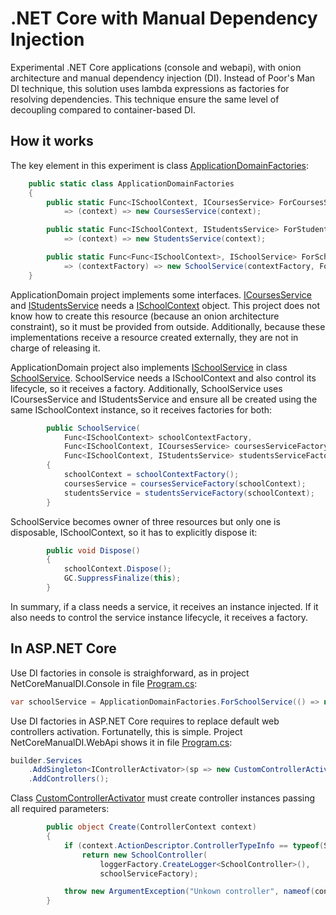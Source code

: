 # .NET Core with Manual Dependency Injection
Experimental .NET Core applications (console and webapi), with onion architecture and manual dependency injection (DI). Instead of Poor's Man DI technique, this solution uses lambda expressions as factories for resolving dependencies. This technique ensure the same level of decoupling compared to container-based DI. 

## How it works

The key element in this experiment is class [ApplicationDomainFactories](src/ApplicationDomain/ApplicationDomainFactories.cs):

```C#
    public static class ApplicationDomainFactories
    {
        public static Func<ISchoolContext, ICoursesService> ForCoursesService
            => (context) => new CoursesService(context);

        public static Func<ISchoolContext, IStudentsService> ForStudentsService
            => (context) => new StudentsService(context);

        public static Func<Func<ISchoolContext>, ISchoolService> ForSchoolService
            => (contextFactory) => new SchoolService(contextFactory, ForCoursesService, ForStudentsService);
    }
```

ApplicationDomain project implements some interfaces. [ICoursesService](src/ApplicationDomain/ICoursesService.cs) and [IStudentsService](src/ApplicationDomain/IStudentsService.cs) needs a [ISchoolContext](src/ApplicationDomain.Repositories/ISchoolContext.cs) object. This project does not know how to create this resource (because an onion architecture constraint), so it must be provided from outside. Additionally, because these implementations receive a resource created externally, they are not in charge of releasing it.

ApplicationDomain project also implements [ISchoolService](src/ApplicationDomain.Repositories/ISchoolService.cs) in class [SchoolService](src/ApplicationDomain/SchoolService.cs). SchoolService needs a ISchoolContext and also control its lifecycle, so it receives a factory. Additionally, SchoolService uses ICoursesService and IStudentsService and ensure all be created using the same ISchoolContext instance, so it receives factories for both:

```C#
        public SchoolService(
            Func<ISchoolContext> schoolContextFactory,
            Func<ISchoolContext, ICoursesService> coursesServiceFactory,
            Func<ISchoolContext, IStudentsService> studentsServiceFactory)
        {
            schoolContext = schoolContextFactory();
            coursesService = coursesServiceFactory(schoolContext);
            studentsService = studentsServiceFactory(schoolContext);
        }
```

SchoolService becomes owner of three resources but only one is disposable, ISchoolContext, so it has to explicitly dispose it:

```C#
        public void Dispose()
        {
            schoolContext.Dispose();
            GC.SuppressFinalize(this);
        }
```

In summary, if a class needs a service, it receives an instance injected. If it also needs to control the service instance lifecycle, it receives a factory.

## In ASP.NET Core

Use DI factories in console is straighforward, as in project NetCoreManualDI.Console in file [Program.cs](src/Presentation.Console/Program.cs):

```C#
var schoolService = ApplicationDomainFactories.ForSchoolService(() => new SchoolContext(connectionString, true));
```

Use DI factories in ASP.NET Core requires to replace default web controllers activation. Fortunatelly, this is simple. Project NetCoreManualDI.WebApi shows it in file [Program.cs](src/Presentation.WebApi/Program.cs):

```C#
builder.Services
    .AddSingleton<IControllerActivator>(sp => new CustomControllerActivator(sp))
    .AddControllers();
```

Class [CustomControllerActivator](src/Presentation.WebApi/CustomControllerActivator.cs) must create controller instances passing all required parameters:

```C#
        public object Create(ControllerContext context)
        {
            if (context.ActionDescriptor.ControllerTypeInfo == typeof(SchoolController))
                return new SchoolController(
                    loggerFactory.CreateLogger<SchoolController>(),
                    schoolServiceFactory);

            throw new ArgumentException("Unkown controller", nameof(context));
        }
```
